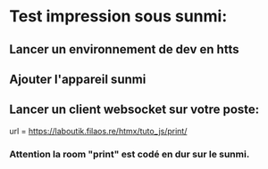 # Test impression sous sunmi:
## Lancer un environnement de dev en htts
## Ajouter l'appareil sunmi
## Lancer un client websocket sur votre poste:
url = https://laboutik.filaos.re/htmx/tuto_js/print/

### Attention la room "print" est codé en dur sur le sunmi.
